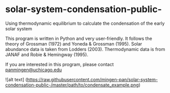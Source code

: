 # solar-system-condensation-public-
Using thermodynamic equilibrium to calculate the condensation of the early solar system

This program is written in Python and very user-friendly. It follows the theory of Grossman (1972) and Yoneda & Grossman (1995). Solar abundance data is taken from Lodders (2003). Thermodynamic data is from JANAF and Robie & Hemingway (1995).

If you are interested in this program, please contact panmingen@uchicago.edu

![alt text] (https://raw.githubusercontent.com/mingen-pan/solar-system-condensation-public-/master/path/to/condensate_example.png)
